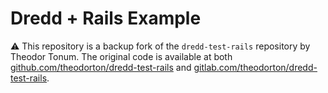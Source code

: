 # Dredd + Rails Example

⚠️ This repository is a backup fork of the `dredd-test-rails` repository by Theodor Tonum. The original code is available at both [github.com/theodorton/dredd-test-rails](https://github.com/theodorton/dredd-test-rails/) and [gitlab.com/theodorton/dredd-test-rails](https://gitlab.com/theodorton/dredd-test-rails/).

<!--
1. Run `bundle install && rake db:migrate`
2. Install dredd `npm install dredd -g`
3. Start rails server with `rails s`
4. Run `$ dredd apiary.apib http://localhost:3000`
5. You'll see a 201 created in the Rails logs.

6. Tests will pas and exit status will be `0` :

   ```
   $ echo $?
   0
   ```
-->
